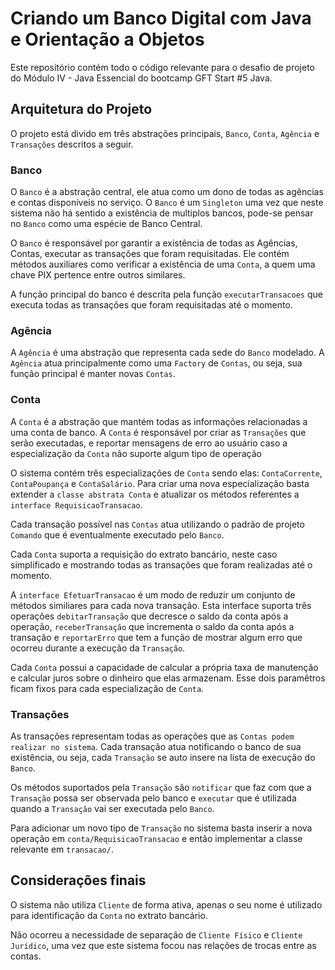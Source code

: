 # Criando um Banco Digital com Java e Orientação a Objetos

Este repositório contém todo o código relevante para o desafio de projeto do 
Módulo IV - Java Essencial do bootcamp GFT Start #5 Java.

## Arquitetura do Projeto

O projeto está divido em três abstrações principais, ``Banco``, ``Conta``, 
``Agência`` e ``Transações`` descritos a seguir.

### Banco
O ``Banco`` é a abstração central, ele atua como um dono de todas as
agências e contas disponíveis no serviço. 
O ``Banco`` é um ``Singleton`` uma vez que neste sistema não há sentido a existência
de multiplos bancos, pode-se pensar no ``Banco`` como uma espécie de Banco Central.

O ``Banco`` é responsável por garantir a existência de todas as Agências, Contas, executar
as transações que foram requisitadas. Ele contém métodos auxiliares como
verificar a existência de uma ``Conta``, a quem uma chave PIX pertence entre outros
similares.

A função principal do banco é descrita pela função ``executarTransacoes`` 
que executa todas as transações que foram requisitadas até o momento.

### Agência
A ``Agência`` é uma abstração que representa cada sede do ``Banco`` modelado. 
A ``Agência`` atua principalmente como uma ``Factory`` de ``Contas``, ou seja,
sua função principal é manter novas ``Contas``.

### Conta
A ``Conta`` é a abstração que mantém todas as informações relacionadas a uma 
conta de banco. A ``Conta`` é responsável por criar as ``Transações`` que
serão executadas, e reportar mensagens de erro ao usuário caso a especialização
da ``Conta`` não suporte algum tipo de operação

O sistema contém três especializações de ``Conta`` sendo elas: `ContaCorrente`, 
`ContaPoupança` e `ContaSalário`. Para criar uma nova especialização basta
extender a ``classe abstrata Conta`` e atualizar os métodos referentes
a ``interface RequisicaoTransacao``.

Cada transação possível nas ``Contas`` atua utilizando
o padrão de projeto ``Comando`` que é eventualmente
executado pelo ``Banco``.

Cada ``Conta`` suporta a requisição do extrato bancário,
neste caso simplificado e mostrando todas as transações que 
foram realizadas até o momento.

A ``interface EfetuarTransacao`` é um modo de reduzir
um conjunto de métodos similiares para cada nova transação. Esta interface
suporta três operações ``debitarTransação`` que decresce o saldo da conta após
a operação, ``receberTransação`` que incrementa o saldo da conta após a transação e 
``reportarErro`` que tem a função de mostrar algum erro que ocorreu durante
a execução da ``Transação``.

Cada ``Conta`` possui a capacidade de calcular a própria taxa de manutenção
e calcular juros sobre o dinheiro que elas armazenam. Esse dois paramêtros
ficam fixos para cada especialização de ``Conta``.

### Transações
As transações representam todas as operações
que as ``Contas podem realizar no sistema``.
Cada transação atua notificando o banco de sua
existência, ou seja, cada ``Transação`` se auto insere
na lista de execução do ``Banco``.

Os métodos suportados pela ``Transação`` são `notificar` que faz
com que a `Transação` possa ser observada pelo banco e `executar`
que é utilizada quando a `Transação` vai ser executada pelo `Banco`.

Para adicionar um novo tipo de ``Transação`` no sistema
basta inserir a nova operação em ``conta/RequisicaoTransacao``
e então implementar a classe relevante em ``transacao/``.


## Considerações finais
O sistema não utiliza ``Cliente`` de forma ativa,
apenas o seu nome é utilizado para identificação da ``Conta`` 
no extrato bancário.

Não ocorreu a necessidade de separação de `Cliente Físico` 
e ``Cliente Jurídico``, uma vez que este sistema focou nas relações 
de trocas entre as contas.

